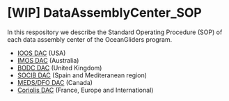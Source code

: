 # [WIP] DataAssemblyCenter_SOP
In this respository we describe the Standard Operating Procedure (SOP) of each data assembly center of the OceanGliders program.

- [IOOS DAC](https://github.com/OceanGlidersCommunity/DataAssemblyCenter_SOP/blob/main/IOOS_DAC.md) (USA) 
- [IMOS DAC](https://github.com/OceanGlidersCommunity/DataAssemblyCenter_SOP/blob/main/IMOS_DAC.md) (Australia) 
- [BODC DAC](https://github.com/OceanGlidersCommunity/DataAssemblyCenter_SOP/blob/main/BODC_DAC.md) (United Kingdom) 
- [SOCIB DAC](https://github.com/OceanGlidersCommunity/DataAssemblyCenter_SOP/blob/main/SOCIB_DAC.md) (Spain and Mediteranean region) 
- [MEDS/DFO DAC](https://github.com/OceanGlidersCommunity/DataAssemblyCenter_SOP/blob/main/MEDS-DFO_DAC.md) (Canada) 
- [Coriolis DAC](https://github.com/OceanGlidersCommunity/DataAssemblyCenter_SOP/blob/main/Coriolis_DAC) (France, Europe and International) 
